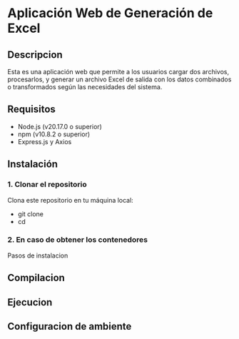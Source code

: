 # Aplicación Web de Generación de Excel

## Descripcion

Esta es una aplicación web que permite a los usuarios cargar dos archivos, procesarlos, y generar un archivo Excel de salida con los datos combinados o transformados según las necesidades del sistema.

## Requisitos

- Node.js (v20.17.0 o superior)
- npm (v10.8.2 o superior)
- Express.js y Axios

## Instalación

### 1. Clonar el repositorio

Clona este repositorio en tu máquina local:

 - git clone <URL del repositorio>
 - cd <nombre del repositorio>

### 2. En caso de obtener los contenedores

Pasos de instalacion
## Compilacion
## Ejecucion
## Configuracion de ambiente